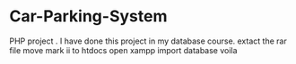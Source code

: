 # Car-Parking-System
PHP project . I  have done this project in my database course.
extact the rar file
move mark ii to htdocs
open xampp
import database
voila 

